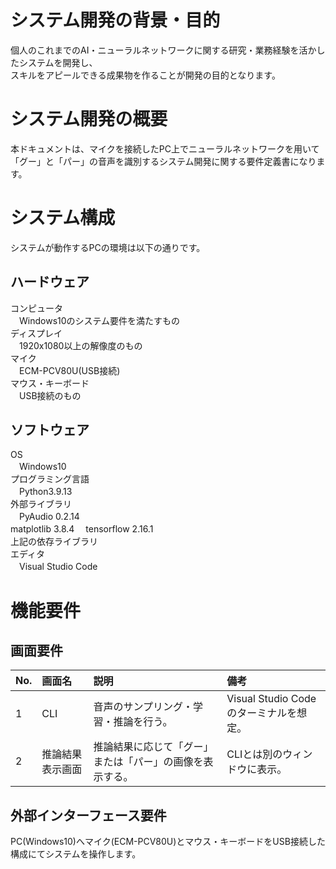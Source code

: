 # システム開発の背景・目的
個人のこれまでのAI・ニューラルネットワークに関する研究・業務経験を活かしたシステムを開発し、  
スキルをアピールできる成果物を作ることが開発の目的となります。  

# システム開発の概要
本ドキュメントは、マイクを接続したPC上でニューラルネットワークを用いて  
「グー」と「パー」の音声を識別するシステム開発に関する要件定義書になります。  

# システム構成
システムが動作するPCの環境は以下の通りです。  

## ハードウェア    
コンピュータ  
　Windows10のシステム要件を満たすもの  
ディスプレイ  
　1920x1080以上の解像度のもの  
マイク  
　ECM-PCV80U(USB接続)  
マウス・キーボード  
　USB接続のもの  

## ソフトウェア  
OS  
　Windows10  
プログラミング言語  
　Python3.9.13  
外部ライブラリ  
　PyAudio 0.2.14  
  matplotlib 3.8.4
　tensorflow 2.16.1  
  上記の依存ライブラリ  
エディタ  
　Visual Studio Code

# 機能要件  
## 画面要件
|No.|画面名|説明|備考|
|:--|:--|:--|:--|
|1 |CLI|音声のサンプリング・学習・推論を行う。|Visual Studio Codeのターミナルを想定。|
|2 |推論結果表示画面|推論結果に応じて「グー」または「パー」の画像を表示する。|CLIとは別のウィンドウに表示。|

## 外部インターフェース要件
PC(Windows10)へマイク(ECM-PCV80U)とマウス・キーボードをUSB接続した構成にてシステムを操作します。  
